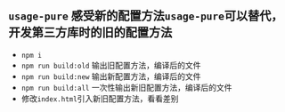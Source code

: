 ## `usage-pure` 感受新的配置方法`usage-pure`可以替代，开发第三方库时的旧的配置方法

- `npm i`
- `npm run build:old` 输出旧配置方法，编译后的文件
- `npm run build:new` 输出新配置方法，编译后的文件
- `npm run build:all` 一次性输出新旧配置方法，编译后的文件
- 修改`index.html`引入新旧配置方法，看看差别